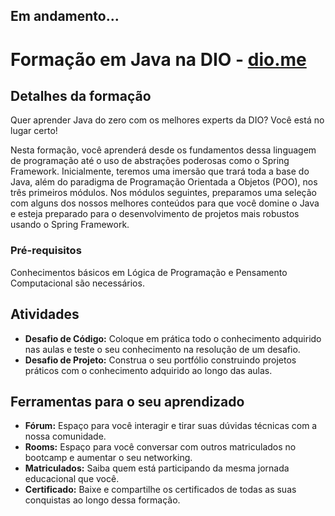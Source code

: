 ## Em andamento...

# Formação em Java na DIO - [dio.me](https://www.dio.me)

## Detalhes da formação

Quer aprender Java do zero com os melhores experts da DIO? Você está no lugar certo! 

Nesta formação, você aprenderá desde os fundamentos dessa linguagem de programação até o uso de abstrações poderosas como o Spring Framework. Inicialmente, teremos uma imersão que trará toda a base do Java, além do paradigma de Programação Orientada a Objetos (POO), nos três primeiros módulos. Nos módulos seguintes, preparamos uma seleção com alguns dos nossos melhores conteúdos para que você domine o Java e esteja preparado para o desenvolvimento de projetos mais robustos usando o Spring Framework.

### Pré-requisitos

Conhecimentos básicos em Lógica de Programação e Pensamento Computacional são necessários.

## Atividades

- **Desafio de Código:** Coloque em prática todo o conhecimento adquirido nas aulas e teste o seu conhecimento na resolução de um desafio.
- **Desafio de Projeto:** Construa o seu portfólio construindo projetos práticos com o conhecimento adquirido ao longo das aulas.

## Ferramentas para o seu aprendizado

- **Fórum:** Espaço para você interagir e tirar suas dúvidas técnicas com a nossa comunidade.
- **Rooms:** Espaço para você conversar com outros matriculados no bootcamp e aumentar o seu networking.
- **Matriculados:** Saiba quem está participando da mesma jornada educacional que você.
- **Certificado:** Baixe e compartilhe os certificados de todas as suas conquistas ao longo dessa formação.

